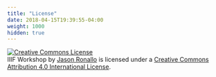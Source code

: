 ```yaml
---
title: "License"
date: 2018-04-15T19:39:55-04:00
weight: 1000
hidden: true
---
```


<a rel="license" href="http://creativecommons.org/licenses/by/4.0/"><img alt="Creative Commons License" style="border-width:0" src="https://i.creativecommons.org/l/by/4.0/88x31.png" /></a><br /><span xmlns:dct="http://purl.org/dc/terms/" property="dct:title">IIIF Workshop</span> by <a xmlns:cc="http://creativecommons.org/ns#" href="http://ronallo.com/iiif-workshop" property="cc:attributionName" rel="cc:attributionURL">Jason Ronallo</a> is licensed under a <a rel="license" href="http://creativecommons.org/licenses/by/4.0/">Creative Commons Attribution 4.0 International License</a>.
